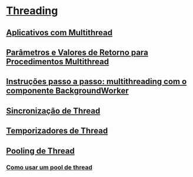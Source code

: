 # [Threading](index.md)
## [Aplicativos com Multithread](multithreaded-applications.md)
## [Parâmetros e Valores de Retorno para Procedimentos Multithread](parameters-and-return-values-for-multithreaded-procedures.md)
## [Instruções passo a passo: multithreading com o componente BackgroundWorker](walkthrough-multithreading-with-the-backgroundworker-component.md)
## [Sincronização de Thread ](thread-synchronization.md)
## [Temporizadores de Thread](thread-timers.md)
## [Pooling de Thread ](thread-pooling.md)
### [Como usar um pool de thread](how-to-use-a-thread-pool.md)
